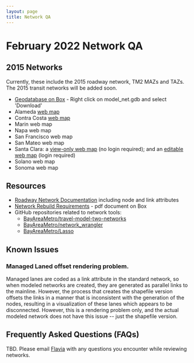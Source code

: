```yaml
---
layout: page
title: Network QA
---
```

# February 2022 Network QA

## 2015 Networks

Currently, these include the 2015 roadway network, TM2 MAZs and TAZs.  The 2015 transit networks will be added soon.

* [Geodatabase on Box](https://mtcdrive.box.com/s/j0gd3suiefdlebkn6v2jpws87aq3cmec) - Right click on model_net.gdb and select 'Download'
* Alameda [web map](https://mtc.maps.arcgis.com/home/webmap/viewer.html?webmap=d21c975d3b384e2c8a8e3ee6b4a4fd52)
* Contra Costa [web map](https://arcg.is/0zy0zq)
* Marin web map
* Napa web map
* San Francisco web map
* San Mateo web map
* Santa Clara: a [view-only web map](https://arcg.is/1rzbCL0) (no login required); and an [editable web map](https://arcg.is/1POXza) (login required)
* Solano web map
* Sonoma web map

## Resources

* [Roadway Network Documentation](/travel-model-two/input/#roadway-network) including node and link attributes
* [Network Rebuild Requirements](https://mtcdrive.box.com/s/mrunshse2ygf7sfvkt695gzshfpascz5) - pdf document on Box
* GitHub repositories related to network tools:
  * [BayAreaMetro/travel-model-two-networks](https://github.com/BayAreaMetro/travel-model-two-networks/tree/develop)
  * [BayAreaMetro/network_wrangler](https://github.com/BayAreaMetro/network_wrangler/tree/generic_agency)
  * [BayAreaMetro/Lasso](https://github.com/BayAreaMetro/Lasso/tree/mtc_parameters)

## Known Issues

### Managed Laned offset rendering problem.

Managed lanes are coded as a link attribute in the standard network, so when modeled networks are created, they are generated as parallel links to the mainline.  However, the process that creates the shapefile version offsets the links in a manner that is inconsistent with the generation of the nodes, resulting in a visualization of these lanes which appears to be disconnected.  However, this is a rendering problem only, and the actual modeled network does not have this issue -- just the shapefile version.

## Frequently Asked Questions (FAQs)

TBD.  Please email [Flavia](mailto:ftsang@bayareametro.gov) with any questions you encounter while reviewing networks.
